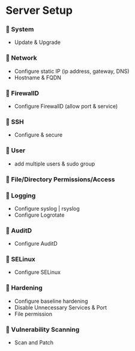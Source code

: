 # Server Setup

### :helicopter: System
- Update & Upgrade
### :helicopter: Network
- Configure static IP (ip address, gateway, DNS)
- Hostname & FQDN
### :helicopter: FirewallD
- Configure FirewallD (allow port & service)
### :helicopter: SSH
- Configure & secure
### :helicopter: User
- add multiple users & sudo group
### :helicopter: File/Directory Permissions/Access
### :helicopter: Logging
- Configure syslog | rsyslog
- Configure Logrotate
### :helicopter: AuditD
- Configure AuditD
### :helicopter: SELinux
- Configure SELinux
### :helicopter: Hardening
- Configure baseline hardening
- Disable Unnecessary Services & Port
- File permission
### :helicopter: Vulnerability Scanning
- Scan and Patch

